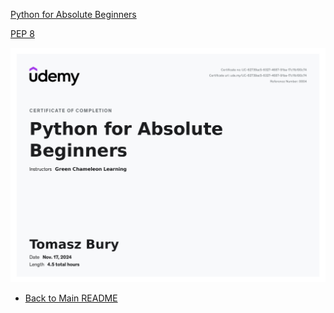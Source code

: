 [Python for Absolute Beginners](https://nordea.udemy.com/course/python-for-absolute-beginners-u/learn/lecture/16715424#content)  

[PEP 8](https://peps.python.org/pep-0008/)

![Python for Absolute Beginners](UC-62739ac5-6327-4687-91ba-17c11b100c74.jpg)  

- [Back to Main README](/README.md)